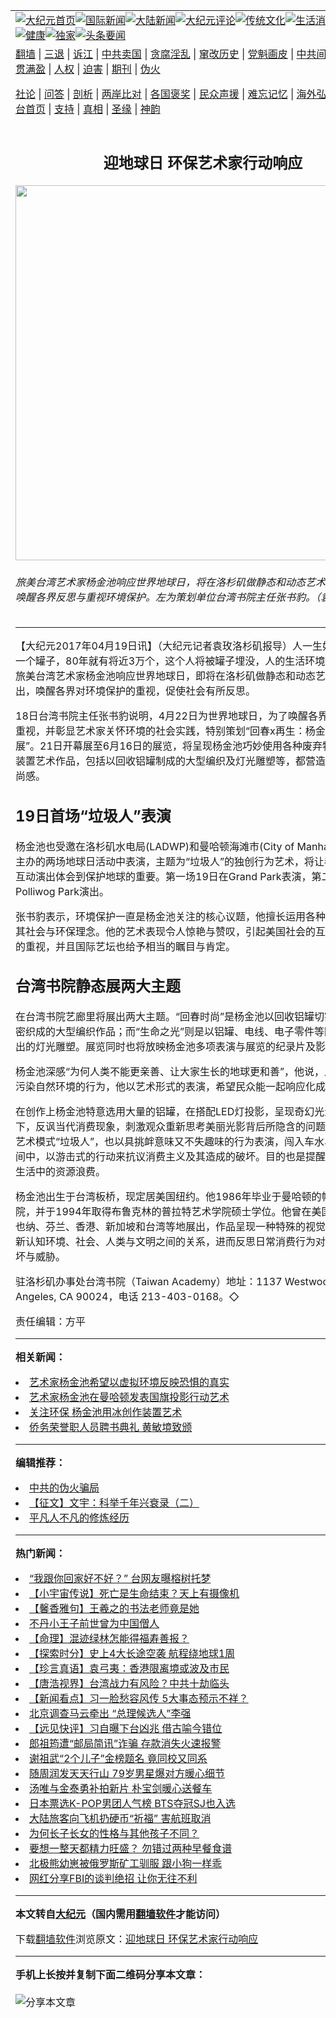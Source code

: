 <a name="1" id="1" target="_blank"></a><span id="1"></span>
<table align=center border="0"><tr><td colspan="2" VALIGN=TOP><a href="https://github.com/dltxxv330/djy/blob/master/gb/nf1351518.md#1"><img src="https://raw.githubusercontent.com/dltxxv330/www/master/t/djy/1.jpg" title="大纪元首页" alt="大纪元首页"></a><a href="https://github.com/dltxxv330/djy/blob/master/gb/n24hr.md#1"><img src="https://raw.githubusercontent.com/dltxxv330/www/master/t/djy/3.jpg" title="国际新闻" alt="国际新闻"></a><a href="https://github.com/dltxxv330/djy/blob/master/gb/nsc413.md#1"><img src="https://raw.githubusercontent.com/dltxxv330/www/master/t/djy/4.jpg" title="大陆新闻" alt="大陆新闻"></a><a href="https://github.com/dltxxv330/djy/blob/master/gb/news392.md#1"><img src="https://raw.githubusercontent.com/dltxxv330/www/master/t/djy/5.jpg" title="大纪元评论" alt="大纪元评论"></a><a href="https://github.com/dltxxv330/djy/blob/master/gb/news2007.md#1"><img src="https://raw.githubusercontent.com/dltxxv330/www/master/t/djy/6.jpg" title="传统文化" alt="传统文化"></a><a href="https://github.com/dltxxv330/djy/blob/master/gb/news2008.md#1"><img src="https://raw.githubusercontent.com/dltxxv330/www/master/t/djy/7.jpg" title="生活消费" alt="生活消费"></a><a href="https://github.com/dltxxv330/djy/blob/master/gb/ncyule.md#1"><img src="https://raw.githubusercontent.com/dltxxv330/www/master/t/djy/8.jpg" title="娱乐休闲" alt="娱乐休闲"></a><a href="https://github.com/dltxxv330/djy/blob/master/gb/nsc1002.md#1"><img src="https://raw.githubusercontent.com/dltxxv330/www/master/t/djy/9.jpg" title="健康" alt="健康"></a><a href="https://github.com/dltxxv330/djy/blob/master/gb/nf6092.md#1"><img src="https://raw.githubusercontent.com/dltxxv330/www/master/t/djy/10a.jpg" title="独家" alt="独家"></a><a href="https://github.com/dltxxv330/djy/blob/master/gb/nf4514.md#1"><img src="https://raw.githubusercontent.com/dltxxv330/www/master/t/djy/12a.jpg" title="头条要闻" alt="头条要闻"></a></td></tr>
<tr><td colspan="2" VALIGN=TOP><a target="_blank" href="https://github.com/dltxxv330/www/blob/master/README.md?zsrh#1">翻墙</a> | <a target="_blank" href="https://github.com/dltxxv330/djy/blob/master/gb/nf5657.md#1">三退</a> | <a target="_blank" href="https://github.com/dltxxv330/djy/blob/master/gb/nf6124.md#1">诉江</a> | <a target="_blank" href="https://github.com/dltxxv330/djy/blob/master/gb/nf1176117.md#1">中共卖国</a> | <a target="_blank" href="https://github.com/dltxxv330/djy/blob/master/gb/nf5773.md#1">贪腐淫乱</a> | <a target="_blank" href="https://github.com/dltxxv330/djy/blob/master/gb/nf1176115.md#1">窜改历史</a> | <a target="_blank" href="https://github.com/dltxxv330/djy/blob/master/gb/nf1176107.md#1">党魁画皮</a> | <a target="_blank" href="https://github.com/dltxxv330/djy/blob/master/gb/nf1320400.md#1">中共间谍</a> | <a target="_blank" href="https://github.com/dltxxv330/djy/blob/master/gb/nf1176114.md#1">破坏传统</a> | <a target="_blank" href="https://github.com/dltxxv330/ntdtv/blob/master/gb/prog447_1.md#1">恶贯满盈</a> | <a target="_blank" href="https://github.com/dltxxv330/djy/blob/master/gb/ncid278.md#1">人权</a> | <a target="_blank" href="https://github.com/dltxxv330/djy/blob/master/gb/nf1176111.md#1">迫害</a> | <a target="_blank" href="https://gitlab.com/szzdlab/mh-qikan/blob/master/README.md#1">期刊</a> | <a target="_blank" href="https://github.com/dltxxv330/djy/blob/master/gb/nf5562.md#1">伪火</a></p><p><a target="_blank" href="https://github.com/dltxxv330/djy/blob/master/gb/9p.md#1">社论</a> | <a target="_blank" href="https://github.com/dltxxv330/djy/blob/master/gb/nf4378.md#1">问答</a> | <a target="_blank" href="https://github.com/dltxxv330/djy/blob/master/gb/nf5792.md#1">剖析</a> | <a target="_blank" href="https://github.com/dltxxv330/djy/blob/master/gb/nf5735.md#1">两岸比对</a> | <a target="_blank" href="https://github.com/dltxxv330/djy/blob/master/gb/nf6119.md#1">各国褒奖</a> | <a target="_blank" href="https://github.com/dltxxv330/djy/blob/master/gb/nf6120.md#1">民众声援</a> | <a target="_blank" href="https://github.com/dltxxv330/djy/blob/master/gb/nf1188594.md#1">难忘记忆</a> | <a target="_blank" href="https://github.com/dltxxv330/djy/blob/master/gb/nf3180.md#1">海外弘传</a> | <a target="_blank" href="https://github.com/dltxxv330/djy/blob/master/gb/nf5410.md#1">万人上访</a> | <a target="_blank" href="https://github.com/dltxxv330/www/blob/master/README.md?zsrh#1">平台首页</a> | <a target="_blank" href="https://github.com/dltxxv330/djy/blob/master/gb/nf4386.md#1">支持</a> | <a target="_blank" href="https://github.com/dltxxv330/djy/blob/master/gb/nf4389.md#1">真相</a> | <a target="_blank" href="https://github.com/dltxxv330/djy/blob/master/gb/nf5790.md#1">圣缘</a> | <a target="_blank" href="https://github.com/dltxxv330/djy/blob/master/gb/nf4786.md#1">神韵</a></td></tr>
<tr><td VALIGN=TOP width="626"><h2 align=center>迎地球日 环保艺术家行动响应</h2>
<img width="600" src="https://i.epochtimes.com/assets/uploads/2017/04/IMG_5971-600x400.jpeg" />
<h6>旅美台湾艺术家杨金池响应世界地球日，将在洛杉矶做静态和动态艺术展览及演出，唤醒各界反思与重视环境保护。左为策划单位台湾书院主任张书豹。（袁玫／大纪元）
</h6>
<hr>
	<p>【大纪元2017年04月19日讯】（大纪元记者袁玫<ahref="https://github.com/dltxxv330/djy/blob/master/gb/tag/%E6%B4%9B%E6%9D%89%E7%9F%B6.md#1">洛杉矶</a>报导）人一生如果每天乱丢一个罐子，80年就有将近3万个，这个人将被罐子埋没，人的生活环境将是一团糟。旅美台湾艺术家杨金池响应<ahref="https://github.com/dltxxv330/djy/blob/master/gb/tag/%E4%B8%96%E7%95%8C%E5%9C%B0%E7%90%83%E6%97%A5.md#1">世界地球日</a>，即将在<ahref="https://github.com/dltxxv330/djy/blob/master/gb/tag/%E6%B4%9B%E6%9D%89%E7%9F%B6.md#1">洛杉矶</a>做静态和动态艺术展览及演出，唤醒各界对环境保护的重视，促使社会有所反思。</p>
<p>18日<ahref="https://github.com/dltxxv330/djy/blob/master/gb/tag/%E5%8F%B0%E6%B9%BE%E4%B9%A6%E9%99%A2.md#1">台湾书院</a>主任张书豹说明，4月22日为<ahref="https://github.com/dltxxv330/djy/blob/master/gb/tag/%E4%B8%96%E7%95%8C%E5%9C%B0%E7%90%83%E6%97%A5.md#1">世界地球日</a>，为了唤醒各界对环境保护的重视，并彰显艺术家关怀环境的社会实践，特别策划“回春x再生：<ahref="https://github.com/dltxxv330/djy/blob/master/gb/tag/%E6%9D%A8%E9%87%91%E6%B1%A0%E5%BD%93%E4%BB%A3%E8%89%BA%E6%9C%AF%E5%B1%95.md#1">杨金池当代艺术展</a>”。21日开幕展至6月16日的展览，将呈现杨金池巧妙使用各种废弃物创作出来的装置艺术作品，包括以回收铝罐制成的大型编织及灯光雕塑等，都营造出了独特的时尚感。</p>
<h2>19日首场“垃圾人”表演</h2>
<p>杨金池也受邀在洛杉矶水电局(LADWP)和曼哈顿海滩市(City of Manhattan Beach)主办的两场地球日活动中表演，主题为“垃圾人”的独创行为艺术，将让参与民众透过互动演出体会到保护地球的重要。第一场19日在Grand Park表演，第二场22日在Polliwog Park演出。</p>
<p>张书豹表示，环境保护一直是杨金池关注的核心议题，他擅长运用各种艺术行动实践其社会与环保理念。他的艺术表现令人惊艳与赞叹，引起美国社会的互动也受到国际的重视，并且国际艺坛也给予相当的瞩目与肯定。</p>
<h2><ahref="https://github.com/dltxxv330/djy/blob/master/gb/tag/%E5%8F%B0%E6%B9%BE%E4%B9%A6%E9%99%A2.md#1">台湾书院</a>静态展两大主题</h2>
<p>在台湾书院艺廊里将展出两大主题。“回春时尚”是杨金池以回收铝罐切割铝条丝，细密织成的大型编织作品；而“生命之光”则是以铝罐、电线、电子零件等回收物品创作出的灯光雕塑。展览同时也将放映杨金池多项表演与展览的纪录片及影像纪实。</p>
<p>杨金池深感“为何人类不能更亲善、让大家生长的地球更和善”，他说，人类做了许多污染自然环境的行为，他以艺术形式的表演，希望民众能一起响应化成行动。</p>
<p>在创作上杨金池特意选用大量的铝罐，在搭配LED灯投影，呈现奇幻光影的视觉效果下，反讽当代消费现象，刺激观众重新思考美丽光影背后所隐含的问题。同时，互动艺术模式“垃圾人”，也以具挑衅意味又不失趣味的行为表演，闯入车水马龙的都会空间中，以游击式的行动来抗议消费主义及其造成的破坏。目的也是提醒人们减少日常生活中的资源浪费。</p>
<p>杨金池出生于台湾板桥，现定居美国纽约。他1986年毕业于曼哈顿的帕森斯设计学院，并于1994年取得布鲁克林的普拉特艺术学院硕士学位。他曾在美国、波兰、维也纳、芬兰、香港、新加坡和台湾等地展出，作品呈现一种特殊的视觉效果，引人重新认知环境、社会、人类与文明之间的关系，进而反思日常消费行为对自然环境的破坏与威胁。</p>
<p>驻洛杉矶办事处台湾书院（Taiwan Academy）地址：1137 Westwood Blvd., Los Angeles, CA 90024，电话 213-403-0168。◇</p>
<p>责任编辑：方平</p>
	
<hr>


<strong>相关新闻：</strong>
<li><a href="https://github.com/dltxxv330/djy/blob/master/gb/6/1/17/n1192733.md#1">艺术家杨金池希望以虚拟环境反映恐惧的真实</a></li>
<li><a href="https://github.com/dltxxv330/djy/blob/master/gb/6/12/13/n1555592.md#1">艺术家杨金池在曼哈顿发表国旗投影行动艺术</a></li>
<li><a href="https://github.com/dltxxv330/djy/blob/master/gb/9/7/28/n2604159.md#1">关注环保  杨金池用冰创作装置艺术</a></li>
<li><a href="https://github.com/dltxxv330/djy/blob/master/gb/21/4/30/n12915617.md#1">侨务荣誉职人员聘书典礼 黄敏境致颁</a></li>
<hr>


<strong>编辑推荐：</strong>
<li><a href="https://github.com/dltxxv330/djy/blob/master/gb/16/1/21/n4622075.md?dfh#1" target="_blank">中共的伪火骗局</a></li><li><a href="https://github.com/tsiac2612/djy/blob/master/gb/19/5/4/n11234376.md#1" target="_blank">【征文】文宇：科举千年兴衰录（二）</a></li><li><a href="https://github.com/tsiac2612/djy/blob/master/gb/19/7/11/n11377666.md#1" target="_blank">平凡人不凡的修炼经历</a></li>
<hr>

<strong>热门新闻：</strong>
<li><a href="https://github.com/dltxxv330/djy/blob/master/gb/21/4/26/n12905575.md#1">“我跟你回家好不好？” 台网友曝榕树托梦</a></li>
<li><a href="https://github.com/dltxxv330/djy/blob/master/gb/21/4/24/n12903028.md#1">【小宇宙传说】死亡是生命结束？天上有摄像机</a></li>
<li><a href="https://github.com/dltxxv330/djy/blob/master/gb/21/4/15/n12880731.md#1">【馨香雅句】王羲之的书法老师竟是她</a></li>
<li><a href="https://github.com/dltxxv330/djy/blob/master/gb/21/4/23/n12900792.md#1">不丹小王子前世曾为中国僧人</a></li>
<li><a href="https://github.com/dltxxv330/djy/blob/master/gb/21/4/23/n12899457.md#1">【命理】混迹绿林怎能得福寿善报？</a></li>
<li><a href="https://github.com/dltxxv330/djy/blob/master/gb/21/4/28/n12911917.md#1">【探索时分】史上4大长途空袭 航程绕地球1周</a></li>
<li><a href="https://github.com/dltxxv330/djy/blob/master/gb/21/4/30/n12915080.md#1">【珍言真语】袁弓夷：香港限离境或波及市民</a></li>
<li><a href="https://github.com/dltxxv330/djy/blob/master/gb/21/4/29/n12914019.md#1">【唐浩视界】台湾战力有风险？中共十劫临头</a></li>
<li><a href="https://github.com/dltxxv330/djy/blob/master/gb/21/4/27/n12909414.md#1">【新闻看点】习一脸愁容风传 5大事态预示不祥？</a></li>
<li><a href="https://github.com/dltxxv330/djy/blob/master/gb/21/4/28/n12910609.md#1">北京调查马云牵出 “总理候选人”李强</a></li>
<li><a href="https://github.com/dltxxv330/djy/blob/master/gb/21/4/28/n12912137.md#1">【远见快评】习自曝下台凶兆 借古喻今错位</a></li>
<li><a href="https://github.com/dltxxv330/djy/blob/master/gb/21/4/28/n12910549.md#1">郎祖筠遭“邮局简讯”诈骗 存款消失火速报警</a></li>
<li><a href="https://github.com/dltxxv330/djy/blob/master/gb/21/4/29/n12913139.md#1">谢祖武“2个儿子”金榜题名 竟同校又同系</a></li>
<li><a href="https://github.com/dltxxv330/djy/blob/master/gb/21/4/27/n12909289.md#1">随周润发天天行山 79岁男星爆对方暖心细节</a></li>
<li><a href="https://github.com/dltxxv330/djy/blob/master/gb/21/4/28/n12911929.md#1">汤唯与金泰勇补拍新片 朴宝剑暖心送餐车</a></li>
<li><a href="https://github.com/dltxxv330/djy/blob/master/gb/21/4/28/n12910023.md#1">日本票选K-POP男团人气榜 BTS夺冠SJ也入选</a></li>
<li><a href="https://github.com/dltxxv330/djy/blob/master/gb/21/4/28/n12910544.md#1">大陆旅客向飞机扔硬币“祈福” 害航班取消</a></li>
<li><a href="https://github.com/dltxxv330/djy/blob/master/gb/21/4/28/n12910770.md#1">为何长子长女的性格与其他孩子不同？</a></li>
<li><a href="https://github.com/dltxxv330/djy/blob/master/gb/21/4/27/n12908846.md#1">要想一整天都精力旺盛？ 勿错过两种早餐食谱</a></li>
<li><a href="https://github.com/dltxxv330/djy/blob/master/gb/21/4/29/n12913163.md#1">北极熊幼崽被俄罗斯矿工驯服 跟小狗一样乖</a></li>
<li><a href="https://github.com/dltxxv330/djy/blob/master/gb/21/4/27/n12908332.md#1">网红分享FBI的谈判绝招 让你无往不利</a></li>
<hr>

<strong>本文转自<a href="https://www.epochtimes.com">大纪元</a>（国内需用<a href="https://github.com/dltxxv330/www/blob/master/README.md#8">翻墙软件</a>才能访问）</strong><p>下载<a href="https://github.com/dltxxv330/www/blob/master/README.md#8">翻墙软件</a>浏览原文：<a href="https://www.epochtimes.com/gb/17/4/19/n9051963.htm">迎地球日 环保艺术家行动响应</a></p><hr>

<strong>手机上长按并复制下面二维码分享本文章：</strong><br><br><img src="https://chart.apis.google.com/chart?cht=qr&chs=240x240&choe=UTF-8&chld=M|2&chl=https://github.com/dltxxv330/djy/blob/master/gb/17/4/19/n9051963.md%231" title="分享本文章"></td><td VALIGN=TOP><a href="https://github.com/dltxxv330/djy/blob/master/gb/16/1/21/n4622075.md?dfh#1" target="_blank"><img src="https://raw.githubusercontent.com/dltxxv330/djy/master/gb/300/wei-f1.jpg" title="中共的伪火骗局"  alt="中共的伪火骗局"></a><br><a href="https://github.com/dltxxv330/www/blob/master/README.md?dfh#9" target="_blank"><img src="https://raw.githubusercontent.com/dltxxv330/djy/master/gb/300/yong-h.jpg" title="永恒的见证"  alt="永恒的见证"></a><br><a href="https://github.com/dltxxv330/djy/blob/master/gb/13/9/29/n3974789.md?dfh#1" target="_blank"><img src="https://raw.githubusercontent.com/dltxxv330/djy/master/gb/300/shang-lnz.jpg" title="善良女子被中共投男牢"  alt="善良女子被中共投男牢"></a><br><a href="https://github.com/dltxxv330/djy/blob/master/gb/16/3/16/n4663449.md?dfh#1" target="_blank"><img src="https://raw.githubusercontent.com/dltxxv330/djy/master/gb/300/huo-z3.jpg" title="警卫目击活摘器官"  alt="警卫目击活摘器官"></a><br><a href="https://github.com/dltxxv330/djy/blob/master/gb/16/8/7/n8177641.md?dfh#1" target="_blank"><img src="https://raw.githubusercontent.com/dltxxv330/djy/master/gb/300/huo-z4.jpg" title="证人描述活摘恐怖"  alt="证人描述活摘恐怖"></a><br><a href="https://github.com/dltxxv330/djy/blob/master/gb/10/4/19/n2881569.md?dfh#1" target="_blank"><img src="https://raw.githubusercontent.com/dltxxv330/djy/master/gb/300/huo-z1.jpg" title="揭开活摘器官黑幕"  alt="揭开活摘器官黑幕"></a><br><a href="https://github.com/dltxxv330/djy/blob/master/gb/10/11/7/n3077476.md?dfh#1" target="_blank"><img src="https://raw.githubusercontent.com/dltxxv330/djy/master/gb/300/ma-ks.jpg" title="马克思的成魔之路"  alt="马克思的成魔之路"></a><br><a href="https://github.com/dltxxv330/djy/blob/master/gb/14/6/9/n4173977.md?dfh#1" target="_blank"><img src="https://raw.githubusercontent.com/dltxxv330/djy/master/gb/300/chang-zs.jpg" title="藏字石 蕴天机"  alt="藏字石 蕴天机"></a><br><a href="https://github.com/dltxxv330/djy/blob/master/gb/18/5/10/n10381511.md?dfh#1" target="_blank"><img src="https://raw.githubusercontent.com/dltxxv330/djy/master/gb/300/st1.jpg" title="关注三亿人三退"  alt="关注三亿人三退"></a><br><a href="https://github.com/dltxxv330/djy/blob/master/gb/18/3/21/n10237682.md?dfh#1" target="_blank"><img src="https://raw.githubusercontent.com/dltxxv330/djy/master/gb/300/jie-t.jpg" title="解体中共复兴中华"  alt="解体中共复兴中华"></a><br><a href="https://github.com/dltxxv330/djy/blob/master/gb/9/2/9/n2422991.md?dfh#1" target="_blank"><img src="https://raw.githubusercontent.com/dltxxv330/djy/master/gb/300/gao-zs.jpg" title="中共迫害良心律师"  alt="中共迫害良心律师"></a><br><a href="https://github.com/dltxxv330/djy/blob/master/gb/18/12/9/n10900044.md?dfh#1" target="_blank"><img src="https://raw.githubusercontent.com/dltxxv330/djy/master/gb/300/sj1.jpg" title="三百多万人举报江泽民"  alt="三百多万人举报江泽民"></a><br><a href="https://github.com/dltxxv330/djy/blob/master/gb/18/8/28/n10672014.md?dfh#1" target="_blank"><img src="https://raw.githubusercontent.com/dltxxv330/djy/master/gb/300/sj2.jpg" title="这些官员为何起诉江泽民"  alt="这些官员为何起诉江泽民"></a><br><a href="https://github.com/dltxxv330/djy/blob/master/gb/8/12/18/n2367165.md?dfh#1" target="_blank"><img src="https://raw.githubusercontent.com/dltxxv330/djy/master/gb/300/liangan.jpg" title="海峡两岸的强烈对比"  alt="海峡两岸的强烈对比"></a><br><a href="https://github.com/dltxxv330/djy/blob/master/gb/15/12/10/n4593139.md?dfh#1" target="_blank"><img src="https://raw.githubusercontent.com/dltxxv330/djy/master/gb/300/jia-ndzl.jpg" title="加拿大总理的贺信"  alt="加拿大总理的贺信"></a><br><a href="https://github.com/dltxxv330/djy/blob/master/gb/11/6/17/n3289382.md?dfh#1" target="_blank"><img src="https://raw.githubusercontent.com/dltxxv330/djy/master/gb/300/xiao-wd.jpg" title="探寻真相兼听则明"  alt="探寻真相兼听则明"></a><br><a href="https://github.com/dltxxv330/djy/blob/master/gb/18/10/27/n10812623.md?dfh#1" target="_blank"><img src="https://raw.githubusercontent.com/dltxxv330/djy/master/gb/300/yindu.jpg" title="印度媒体报道东方"  alt="印度媒体报道东方"></a><br><a href="https://github.com/dltxxv330/djy/blob/master/gb/18/6/9/n10469652.md?dfh#1" target="_blank"><img src="https://raw.githubusercontent.com/dltxxv330/djy/master/gb/300/xie-j.jpg" title="不一样的海外校园"  alt="不一样的海外校园"></a><br><a href="https://github.com/dltxxv330/djy/blob/master/gb/7/4/5/n1669415.md?dfh#1" target="_blank"><img src="https://raw.githubusercontent.com/dltxxv330/djy/master/gb/300/li-up.jpg" title="从大师到徒弟的传奇"  alt="从大师到徒弟的传奇"></a><br><a href="https://github.com/dltxxv330/djy/blob/master/gb/17/5/26/n9191512.md?dfh#1" target="_blank"><img src="https://raw.githubusercontent.com/dltxxv330/djy/master/gb/300/zfl2.jpg" title="亿万人与东方一本奇书"  alt="亿万人与东方一本奇书"></a><br><a href="https://github.com/dltxxv330/djy/blob/master/gb/13/11/27/n4020290.md?dfh#1" target="_blank"><img src="https://raw.githubusercontent.com/dltxxv330/djy/master/gb/300/zhen-h.jpg" title="大陆见不到的震撼场面"  alt="大陆见不到的震撼场面"></a><br><a href="https://github.com/dltxxv330/djy/blob/master/gb/15/7/17/n4482910.md?dfh#1" target="_blank"><img src="https://raw.githubusercontent.com/dltxxv330/djy/master/gb/300/dalu-sk.jpg" title="人心向善 大陆当初盛况"  alt="人心向善 大陆当初盛况"></a><br><a href="https://github.com/dltxxv330/djy/blob/master/gb/19/1/5/n10955468.md?dfh#1" target="_blank"><img src="https://raw.githubusercontent.com/dltxxv330/djy/master/gb/300/zfl1.jpg" title="追寻真理 这书讲什么"  alt="追寻真理 这书讲什么"></a><br><a href="https://github.com/dltxxv330/www/blob/master/README.md?dfh#1" target="_blank"><img src="https://raw.githubusercontent.com/dltxxv330/djy/master/gb/300/fq1.jpg" title="下载免费翻墙软件"  alt="下载免费翻墙软件"></a><br></td></tr></table>
